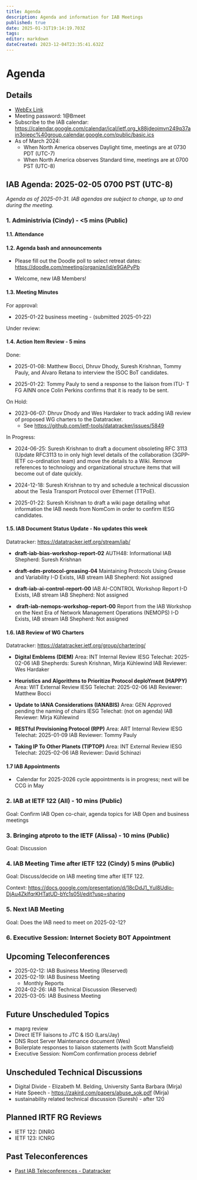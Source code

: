 ```yaml
---
title: Agenda
description: Agenda and information for IAB Meetings
published: true
date: 2025-01-31T19:14:19.703Z
tags: 
editor: markdown
dateCreated: 2023-12-04T23:35:41.632Z
---
```


# Agenda
## Details

* [WebEx Link](https://ietf.webex.com/ietf/j.php?MTID=m92c425d161e1be552b21d6b84b1c09f6)
* Meeting password: 1@Bmeet
* Subscribe to the IAB calendar: https://calendar.google.com/calendar/ical/ietf.org_k88jdeojmvn249q37ain3ojepc%40group.calendar.google.com/public/basic.ics
* As of March 2024:
    * When North America observes Daylight time, meetings are at 0730 PDT (UTC-7)
    * When North America observes Standard time, meetings are at 0700 PST (UTC-8)

## IAB Agenda: 2025-02-05 0700 PST (UTC-8) 

*Agenda as of 2025-01-31. IAB agendas are subject to change, up to and during the meeting.*


### 1. Administrivia (Cindy) - <5 mins (Public)

#### 1.1. Attendance 

#### 1.2. Agenda bash and announcements 

* Please fill out the Doodle poll to select retreat dates: 
    https://doodle.com/meeting/organize/id/e9GAPyPb

* Welcome, new IAB Members!

#### 1.3. Meeting Minutes 

For approval: 

* 2025-01-22 business meeting - (submitted 2025-01-22)

Under review:

#### 1.4. Action Item Review - 5 mins

Done:

-  2025-01-08: Matthew Bocci, Dhruv Dhody, Suresh Krishnan, Tommy 
    Pauly, and Alvaro Retana to interview the ISOC BoT candidates.

* 2025-01-22: Tommy Pauly to send a response to the liaison from ITU-
    T FG AINN once Colin Perkins confirms that it is ready to be sent.
    
On Hold:
- 2023-06-07: Dhruv Dhody and Wes Hardaker to track adding IAB
    review of proposed WG charters to the Datatracker.
    - See https://github.com/ietf-tools/datatracker/issues/5849

In Progress: 
* 2024-06-25: Suresh Krishnan to draft a document obsoleting RFC 3113 
    (Update RFC3113 to in only high level details of the collaboration 
    (3GPP-IETF co-ordination team) and move the details to a Wiki. 
    Remove references to technology and organizational structure items 
    that will become out of date quickly.
    
* 2024-12-18: Suresh Krishnan to try and schedule a technical 
    discussion about the Tesla Transport Protocol over Ethernet 
    (TTPoE).

* 2025-01-22: Suresh Krishnan to draft a wiki page detailing what 
    information the IAB needs from NomCom in order to confirm IESG 
    candidates.

#### 1.5. IAB Document Status Update - No updates this week

 Datatracker: https://datatracker.ietf.org/stream/iab/

*  **draft-iab-bias-workshop-report-02**
    AUTH48: Informational
    IAB Shepherd: Suresh Krishnan

*  **draft-edm-protocol-greasing-04**
    Maintaining Protocols Using Grease and Variability
    I-D Exists, IAB stream
    IAB Shepherd: Not assigned

*  **draft-iab-ai-control-report-00** 
    IAB AI-CONTROL Workshop Report
    I-D Exists, IAB stream
    IAB Shepherd: Not assigned
    
*   **draft-iab-nemops-workshop-report-00**
    Report from the IAB Workshop on the Next Era of Network Management
    Operations (NEMOPS)
    I-D Exists, IAB stream
    IAB Shepherd: Not assigned

#### 1.6. IAB Review of WG Charters 

 Datatracker: https://datatracker.ietf.org/group/chartering/	
  
* **Digital Emblems (DIEM)**
    Area: INT
    Internal Review
    IESG Telechat: 2025-02-06 
    IAB Shepherds: Suresh Krishnan, Mirja Kühlewind
    IAB Reviewer: Wes Hardaker
    
 * **Heuristics and Algorithms to Prioritize Protocol deploYment (HAPPY)**
    Area: WIT
    External Review 
    IESG Telechat: 2025-02-06
    IAB Reviewer: Matthew Bocci

*  **Update to IANA Considerations (IANABIS)**
    Area: GEN
    Approved pending the naming of chairs
    IESG Telechat: (not on agenda)
    IAB Reviewer: Mirja Kühlewind
    
 * **RESTful Provisioning Protocol (RPP)**
    Area: ART
    Internal Review 
    IESG Telechat: 2025-01-09
    IAB Reviewer: Tommy Pauly

*  **Taking IP To Other Planets (TIPTOP)**
    Area: INT
    External Review
    IESG Telechat: 2025-02-06
    IAB Reviewer: David Schinazi


#### 1.7 IAB Appointments

*  Calendar for 2025-2026 cycle appointments is in progress; next will 
    be CCG in May


### 2. IAB at IETF 122 (All) - 10 mins (Public)

  Goal: Confirm IAB Open co-chair, agenda topics for IAB Open and 
  business meetings


### 3. Bringing atproto to the IETF (Alissa) - 10 mins (Public)

  Goal: Discussion


### 4. IAB Meeting Time after IETF 122 (Cindy) 5 mins (Public)

  Goal: Discuss/decide on IAB meeting time after IETF 122.

  Context: https://docs.google.com/presentation/d/18cDdJ1_YuI8UdIo-DjAu4ZklfqrKHTatUD-bYc1s05I/edit?usp=sharing


### 5. Next IAB Meeting

  Goal: Does the IAB need to meet on 2025-02-12?


### 6. Executive Session: Internet Society BOT Appointment




## Upcoming Teleconferences 

* 2025-02-12: IAB Business Meeting (Reserved)
* 2025-02-19: IAB Business Meeting
    - Monthly Reports
* 2024-02-26: IAB Technical Discussion (Reserved)
* 2025-03-05: IAB Business Meeting



## Future Unscheduled Topics 

* maprg review 
* Direct IETF liaisons to JTC & ISO (Lars/Jay)
* DNS Root Server Maintenance document (Wes)
* Boilerplate responses to liaison statements (with Scott Mansfield)
* Executive Session: NomCom confirmation process debrief


## Unscheduled Technical Discussions

* Digital Divide - Elizabeth M. Belding, University Santa Barbara (Mirja)
* Hate Speech - https://zakird.com/papers/abuse_sok.pdf (Mirja)
* sustainability related technical discussion (Suresh) - after 120


## Planned IRTF RG Reviews 

* IETF 122: DINRG
* IETF 123: ICNRG

## Past Teleconferences 

* [Past IAB Teleconferences - Datatracker](https://datatracker.ietf.org/group/iab/meetings/)


<!--
### Alternate Zoom info:

* [Zoom link](https://ietf.zoom.us/j/2649121587?pwd=dVJXTHRoQ2RqeE5tY2huWFFDdTFpdz09)
* Passcode: 1234
-->
